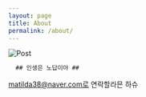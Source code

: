 ```yaml
---
layout: page
title: About
permalink: /about/
---
```




![Post](https://s3.ap-northeast-2.amazonaws.com/matilda38.github.io/tv2.JPG)

```html
  ## 인생은 노답이야 ##
```


matilda38@naver.com로 연락할라믄 하슈
